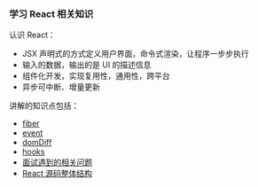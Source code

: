 ### 学习 React 相关知识

认识 React：

+ JSX 声明式的方式定义用户界面，命令式渲染，让程序一步步执行
+ 输入的数据，输出的是 UI 的描述信息
+ 组件化开发，实现复用性，通用性，跨平台
+ 异步可中断、增量更新

讲解的知识点包括：

+ [fiber](fiber.md)
+ [event](event.md)
+ [domDiff](virtualDOM.md)
+ [hooks](hooks.md)
+ [面试遇到的相关问题](question.md)
+ [React 源码整体结构](structure.md)

